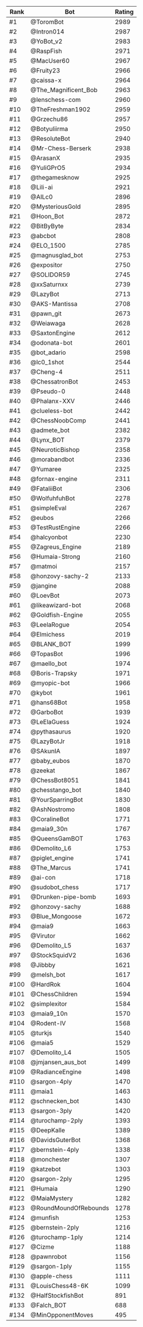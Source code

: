 Rank|Bot|Rating
---|---|---
#1|@ToromBot|2989
#2|@Intron014|2987
#3|@YoBot_v2|2983
#4|@RaspFish|2971
#5|@MacUser60|2967
#6|@Fruity23|2966
#7|@caissa-x|2964
#8|@The_Magnificent_Bob|2963
#9|@lenschess-com|2960
#10|@TheFreshman1902|2959
#11|@Grzechu86|2957
#12|@Botyuliirma|2950
#13|@ResoluteBot|2940
#14|@Mr-Chess-Berserk|2938
#15|@ArasanX|2935
#16|@YuliGPrO5|2934
#17|@thegamesknow|2925
#18|@Lili-ai|2921
#19|@AILc0|2896
#20|@MysteriousGold|2895
#21|@Hoon_Bot|2872
#22|@BitByByte|2834
#23|@abcbot|2808
#24|@ELO_1500|2785
#25|@magnusglad_bot|2753
#26|@expositor|2750
#27|@SOLIDOR59|2745
#28|@xxSaturnxx|2739
#29|@LazyBot|2713
#30|@AKS-Mantissa|2708
#31|@pawn_git|2673
#32|@Weiawaga|2628
#33|@SaxtonEngine|2612
#34|@odonata-bot|2601
#35|@bot_adario|2598
#36|@lc0_1shot|2544
#37|@Cheng-4|2511
#38|@ChessatronBot|2453
#39|@Pseudo-0|2448
#40|@Phalanx-XXV|2446
#41|@clueless-bot|2442
#42|@ChessNoobComp|2441
#43|@admete_bot|2382
#44|@Lynx_BOT|2379
#45|@NeuroticBishop|2358
#46|@morabandbot|2336
#47|@Yumaree|2325
#48|@fornax-engine|2311
#49|@FataliiBot|2306
#50|@WolfuhfuhBot|2278
#51|@simpleEval|2267
#52|@eubos|2266
#53|@TestRustEngine|2266
#54|@halcyonbot|2230
#55|@Zagreus_Engine|2189
#56|@Humaia-Strong|2160
#57|@matmoi|2157
#58|@honzovy-sachy-2|2133
#59|@jangine|2088
#60|@LoevBot|2073
#61|@likeawizard-bot|2068
#62|@Goldfish-Engine|2055
#63|@LeelaRogue|2054
#64|@Elmichess|2019
#65|@BLANK_BOT|1999
#66|@TopasBot|1996
#67|@maello_bot|1974
#68|@Boris-Trapsky|1971
#69|@myopic-bot|1966
#70|@kybot|1961
#71|@hans68Bot|1958
#72|@GarboBot|1939
#73|@LeElaGuess|1924
#74|@pythasaurus|1920
#75|@LazyBotJr|1918
#76|@SAkunIA|1897
#77|@baby_eubos|1870
#78|@zeekat|1867
#79|@ChessBot8051|1841
#80|@chesstango_bot|1840
#81|@YourSparringBot|1830
#82|@AshNostromo|1808
#83|@CoralineBot|1771
#84|@maia9_30n|1767
#85|@QueensGamBOT|1763
#86|@Demolito_L6|1753
#87|@piglet_engine|1741
#88|@The_Marcus|1741
#89|@ai-con|1718
#90|@sudobot_chess|1717
#91|@Drunken-pipe-bomb|1693
#92|@honzovy-sachy|1688
#93|@Blue_Mongoose|1672
#94|@maia9|1663
#95|@Virutor|1662
#96|@Demolito_L5|1637
#97|@StockSquidV2|1636
#98|@Jibbby|1621
#99|@melsh_bot|1617
#100|@HardRok|1604
#101|@ChessChildren|1594
#102|@simplexitor|1584
#103|@maia9_10n|1570
#104|@Rodent-IV|1568
#105|@turkjs|1540
#106|@maia5|1529
#107|@Demolito_L4|1505
#108|@jmjansen_aus_bot|1499
#109|@RadianceEngine|1498
#110|@sargon-4ply|1470
#111|@maia1|1463
#112|@schnecken_bot|1430
#113|@sargon-3ply|1420
#114|@turochamp-2ply|1393
#115|@DeepKalle|1389
#116|@DavidsGuterBot|1368
#117|@bernstein-4ply|1338
#118|@monchester|1307
#119|@katzebot|1303
#120|@sargon-2ply|1295
#121|@Humaia|1290
#122|@MaiaMystery|1282
#123|@RoundMoundOfRebounds|1278
#124|@munfish|1253
#125|@bernstein-2ply|1216
#126|@turochamp-1ply|1214
#127|@Cizme|1188
#128|@pawnrobot|1156
#129|@sargon-1ply|1155
#130|@apple-chess|1111
#131|@LouisChess48-6K|1099
#132|@HalfStockfishBot|891
#133|@Falch_BOT|688
#134|@MinOpponentMoves|495
